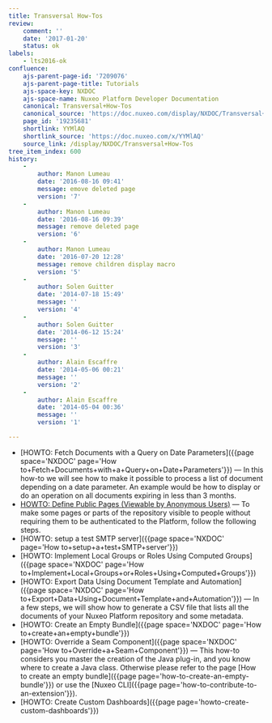 ```yaml
---
title: Transversal How-Tos
review:
    comment: ''
    date: '2017-01-20'
    status: ok
labels:
    - lts2016-ok
confluence:
    ajs-parent-page-id: '7209076'
    ajs-parent-page-title: Tutorials
    ajs-space-key: NXDOC
    ajs-space-name: Nuxeo Platform Developer Documentation
    canonical: Transversal+How-Tos
    canonical_source: 'https://doc.nuxeo.com/display/NXDOC/Transversal+How-Tos'
    page_id: '19235681'
    shortlink: YYMlAQ
    shortlink_source: 'https://doc.nuxeo.com/x/YYMlAQ'
    source_link: /display/NXDOC/Transversal+How-Tos
tree_item_index: 600
history:
    -
        author: Manon Lumeau
        date: '2016-08-16 09:41'
        message: emove deleted page
        version: '7'
    -
        author: Manon Lumeau
        date: '2016-08-16 09:39'
        message: remove deleted page
        version: '6'
    -
        author: Manon Lumeau
        date: '2016-07-20 12:28'
        message: remove children display macro
        version: '5'
    -
        author: Solen Guitter
        date: '2014-07-18 15:49'
        message: ''
        version: '4'
    -
        author: Solen Guitter
        date: '2014-06-12 15:24'
        message: ''
        version: '3'
    -
        author: Alain Escaffre
        date: '2014-05-06 00:21'
        message: ''
        version: '2'
    -
        author: Alain Escaffre
        date: '2014-05-04 00:36'
        message: ''
        version: '1'

---
```

*   [HOWTO: Fetch Documents with a Query on Date Parameters]({{page space='NXDOC' page='How to+Fetch+Documents+with+a+Query+on+Date+Parameters'}}) &mdash; <span class="smalltext">In this how-to we will see how to make it possible to process a list of document depending on a date parameter. An example would be how to display or do an operation on all documents expiring in less than 3 months.</span>
*   [HOWTO: Define Public Pages (Viewable by Anonymous Users)](/pages/viewpage.action?pageId=3343531) &mdash; <span class="smalltext">To make some pages or parts of the repository visible to people without requiring them to be authenticated to the Platform, follow the following steps.</span>
*   [HOWTO: setup a test SMTP server]({{page space='NXDOC' page='How to+setup+a+test+SMTP+server'}})
*   [HOWTO: Implement Local Groups or Roles Using Computed Groups]({{page space='NXDOC' page='How to+Implement+Local+Groups+or+Roles+Using+Computed+Groups'}})
*   [HOWTO: Export Data Using Document Template and Automation]({{page space='NXDOC' page='How to+Export+Data+Using+Document+Template+and+Automation'}}) &mdash; <span class="smalltext">In a few steps, we will show how to generate a CSV file that lists all the documents of your Nuxeo Platform repository and some metadata.</span>
*   [HOWTO: Create an Empty Bundle]({{page space='NXDOC' page='How to+create+an+empty+bundle'}})
*   [HOWTO: Override a Seam Component]({{page space='NXDOC' page='How to+Override+a+Seam+Component'}}) &mdash; <span class="smalltext">This how-to considers you master the creation of the Java plug-in, and you know where to create a Java class. Otherwise please refer to the page [How to create an empty bundle]({{page page='how-to-create-an-empty-bundle'}}) or use the [Nuxeo CLI]({{page page='how-to-contribute-to-an-extension'}}).
*   [HOWTO: Create Custom Dashboards]({{page page='howto-create-custom-dashboards'}})
